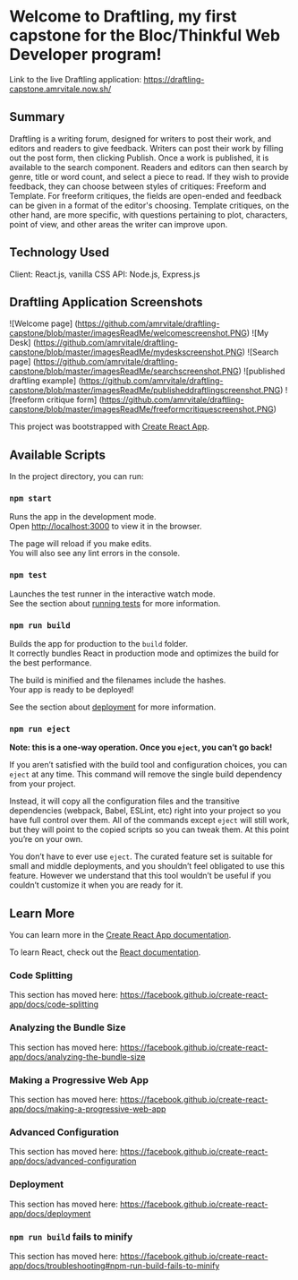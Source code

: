 Welcome to Draftling, my first capstone for the Bloc/Thinkful Web Developer program! 
====================================================================================

Link to the live Draftling application: https://draftling-capstone.amrvitale.now.sh/ 


Summary
--------
Draftling is a writing forum, designed for writers to post their work, and editors and readers to give feedback.
Writers can post their work by filling out the post form, then clicking Publish.
Once a work is published, it is available to the search component. 
Readers and editors can then search by genre, title or word count, and select a piece to read.
If they wish to provide feedback, they can choose between styles of critiques: Freeform and Template.
For freeform critiques, the fields are open-ended and feedback can be given in a format of the editor's choosing.
Template critiques, on the other hand, are more specific, with questions pertaining to plot, characters, point of view, and other areas the writer can improve upon.

Technology Used
---------------
Client: React.js, vanilla CSS 
API: Node.js, Express.js

Draftling Application Screenshots
----------------------------------
![Welcome page] (https://github.com/amrvitale/draftling-capstone/blob/master/imagesReadMe/welcomescreenshot.PNG)
![My Desk] (https://github.com/amrvitale/draftling-capstone/blob/master/imagesReadMe/mydeskscreenshot.PNG)
![Search page] (https://github.com/amrvitale/draftling-capstone/blob/master/imagesReadMe/searchscreenshot.PNG)
![published draftling example] (https://github.com/amrvitale/draftling-capstone/blob/master/imagesReadMe/publisheddraftlingscreenshot.PNG)
![freeform critique form] (https://github.com/amrvitale/draftling-capstone/blob/master/imagesReadMe/freeformcritiquescreenshot.PNG)

This project was bootstrapped with [Create React App](https://github.com/facebook/create-react-app).

## Available Scripts

In the project directory, you can run:

### `npm start`

Runs the app in the development mode.<br />
Open [http://localhost:3000](http://localhost:3000) to view it in the browser.

The page will reload if you make edits.<br />
You will also see any lint errors in the console.

### `npm test`

Launches the test runner in the interactive watch mode.<br />
See the section about [running tests](https://facebook.github.io/create-react-app/docs/running-tests) for more information.

### `npm run build`

Builds the app for production to the `build` folder.<br />
It correctly bundles React in production mode and optimizes the build for the best performance.

The build is minified and the filenames include the hashes.<br />
Your app is ready to be deployed!

See the section about [deployment](https://facebook.github.io/create-react-app/docs/deployment) for more information.

### `npm run eject`

**Note: this is a one-way operation. Once you `eject`, you can’t go back!**

If you aren’t satisfied with the build tool and configuration choices, you can `eject` at any time. This command will remove the single build dependency from your project.

Instead, it will copy all the configuration files and the transitive dependencies (webpack, Babel, ESLint, etc) right into your project so you have full control over them. All of the commands except `eject` will still work, but they will point to the copied scripts so you can tweak them. At this point you’re on your own.

You don’t have to ever use `eject`. The curated feature set is suitable for small and middle deployments, and you shouldn’t feel obligated to use this feature. However we understand that this tool wouldn’t be useful if you couldn’t customize it when you are ready for it.

## Learn More

You can learn more in the [Create React App documentation](https://facebook.github.io/create-react-app/docs/getting-started).

To learn React, check out the [React documentation](https://reactjs.org/).

### Code Splitting

This section has moved here: https://facebook.github.io/create-react-app/docs/code-splitting

### Analyzing the Bundle Size

This section has moved here: https://facebook.github.io/create-react-app/docs/analyzing-the-bundle-size

### Making a Progressive Web App

This section has moved here: https://facebook.github.io/create-react-app/docs/making-a-progressive-web-app

### Advanced Configuration

This section has moved here: https://facebook.github.io/create-react-app/docs/advanced-configuration

### Deployment

This section has moved here: https://facebook.github.io/create-react-app/docs/deployment

### `npm run build` fails to minify

This section has moved here: https://facebook.github.io/create-react-app/docs/troubleshooting#npm-run-build-fails-to-minify
